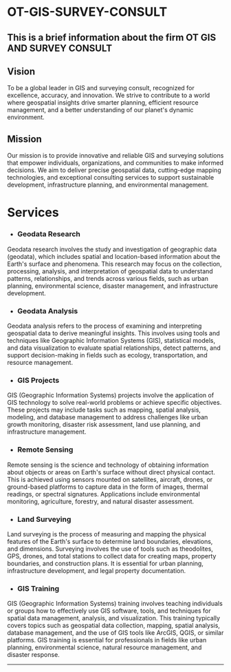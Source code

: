 # OT-GIS-SURVEY-CONSULT
This is a brief information about the firm OT GIS AND SURVEY CONSULT
---

## Vision
To be a global leader in GIS and surveying consult, recognized for excellence, accuracy, and innovation. We strive to contribute to a world where geospatial insights drive smarter planning, efficient resource management, and a better understanding of our planet's dynamic environment.

## Mission
Our mission is to provide innovative and reliable GIS and surveying solutions that empower individuals, organizations, and communities to make informed decisions. We aim to deliver precise geospatial data, cutting-edge mapping technologies, and exceptional consulting services to support sustainable development, infrastructure planning, and environmental management.

# Services

- ### Geodata Research
Geodata research involves the study and investigation of geographic data (geodata), which includes spatial and location-based information about the Earth's surface and phenomena. This research may focus on the collection, processing, analysis, and interpretation of geospatial data to understand patterns, relationships, and trends across various fields, such as urban planning, environmental science, disaster management, and infrastructure development.

- ### Geodata Analysis
Geodata analysis refers to the process of examining and interpreting geospatial data to derive meaningful insights. This involves using tools and techniques like Geographic Information Systems (GIS), statistical models, and data visualization to evaluate spatial relationships, detect patterns, and support decision-making in fields such as ecology, transportation, and resource management.

- ### GIS Projects
GIS (Geographic Information Systems) projects involve the application of GIS technology to solve real-world problems or achieve specific objectives. These projects may include tasks such as mapping, spatial analysis, modeling, and database management to address challenges like urban growth monitoring, disaster risk assessment, land use planning, and infrastructure management.

- ### Remote Sensing
Remote sensing is the science and technology of obtaining information about objects or areas on Earth's surface without direct physical contact. This is achieved using sensors mounted on satellites, aircraft, drones, or ground-based platforms to capture data in the form of images, thermal readings, or spectral signatures. Applications include environmental monitoring, agriculture, forestry, and natural disaster assessment.

- ### Land Surveying
Land surveying is the process of measuring and mapping the physical features of the Earth's surface to determine land boundaries, elevations, and dimensions. Surveying involves the use of tools such as theodolites, GPS, drones, and total stations to collect data for creating maps, property boundaries, and construction plans. It is essential for urban planning, infrastructure development, and legal property documentation.

- ### GIS Training
GIS (Geographic Information Systems) training involves teaching individuals or groups how to effectively use GIS software, tools, and techniques for spatial data management, analysis, and visualization. This training typically covers topics such as geospatial data collection, mapping, spatial analysis, database management, and the use of GIS tools like ArcGIS, QGIS, or similar platforms. GIS training is essential for professionals in fields like urban planning, environmental science, natural resource management, and disaster response.

---
